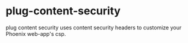 # plug-content-security
plug content security uses content security headers to customize your Phoenix web-app's csp.
